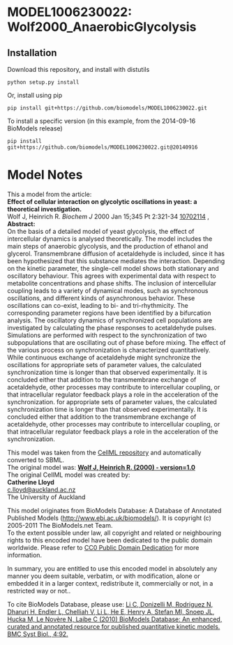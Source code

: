 # MODEL1006230022: Wolf2000_AnaerobicGlycolysis

## Installation

Download this repository, and install with distutils

`python setup.py install`

Or, install using pip

`pip install git+https://github.com/biomodels/MODEL1006230022.git`

To install a specific version (in this example, from the 2014-09-16 BioModels release)

`pip install git+https://github.com/biomodels/MODEL1006230022.git@20140916`


# Model Notes


This a model from the article:  
**Effect of cellular interaction on glycolytic oscillations in yeast: a theoretical investigation.**   
Wolf J, Heinrich R. _Biochem J_ 2000 Jan 15;345 Pt 2:321-34
[10702114](http://www.ncbi.nlm.nih.gov/pubmed/10702114) ,  
**Abstract:**   
On the basis of a detailed model of yeast glycolysis, the effect of
intercellular dynamics is analysed theoretically. The model includes the main
steps of anaerobic glycolysis, and the production of ethanol and glycerol.
Transmembrane diffusion of acetaldehyde is included, since it has been
hypothesized that this substance mediates the interaction. Depending on the
kinetic parameter, the single-cell model shows both stationary and oscillatory
behaviour. This agrees with experimental data with respect to metabolite
concentrations and phase shifts. The inclusion of intercellular coupling leads
to a variety of dynamical modes, such as synchronous oscillations, and
different kinds of asynchronous behavior. These oscillations can co-exist,
leading to bi- and tri-rhythmicity. The corresponding parameter regions have
been identified by a bifurcation analysis. The oscillatory dynamics of
synchronized cell populations are investigated by calculating the phase
responses to acetaldehyde pulses. Simulations are performed with respect to
the synchronization of two subpopulations that are oscillating out of phase
before mixing. The effect of the various process on synchronization is
characterized quantitatively. While continuous exchange of acetaldehyde might
synchronize the oscillations for appropriate sets of parameter values, the
calculated synchronization time is longer than that observed experimentally.
It is concluded either that addition to the transmembrane exchange of
acetaldehyde, other processes may contribute to intercellular coupling, or
that intracellular regulator feedback plays a role in the acceleration of the
synchronization. for appropriate sets of parameter values, the calculated
synchronization time is longer than that observed experimentally. It is
concluded either that addition to the transmembrane exchange of acetaldehyde,
other processes may contribute to intercellular coupling, or that
intracellular regulator feedback plays a role in the acceleration of the
synchronization.

This model was taken from the [CellML
repository](http://www.cellml.org/models) and automatically converted to SBML.  
The original model was: [ **Wolf J, Heinrich R. (2000) - version=1.0**
](http://models.cellml.org/exposure/74f45d38d4ee95e79df0fb1136678dae)  
The original CellML model was created by:  
**Catherine Lloyd**   
c.lloyd@auckland.ac.nz  
The University of Auckland  

This model originates from BioModels Database: A Database of Annotated
Published Models (http://www.ebi.ac.uk/biomodels/). It is copyright (c)
2005-2011 The BioModels.net Team.  
To the extent possible under law, all copyright and related or neighbouring
rights to this encoded model have been dedicated to the public domain
worldwide. Please refer to [CC0 Public Domain
Dedication](http://creativecommons.org/publicdomain/zero/1.0/) for more
information.

In summary, you are entitled to use this encoded model in absolutely any
manner you deem suitable, verbatim, or with modification, alone or embedded it
in a larger context, redistribute it, commercially or not, in a restricted way
or not..  
  
To cite BioModels Database, please use: [Li C, Donizelli M, Rodriguez N,
Dharuri H, Endler L, Chelliah V, Li L, He E, Henry A, Stefan MI, Snoep JL,
Hucka M, Le Novère N, Laibe C (2010) BioModels Database: An enhanced, curated
and annotated resource for published quantitative kinetic models. BMC Syst
Biol., 4:92.](http://www.ncbi.nlm.nih.gov/pubmed/20587024)


